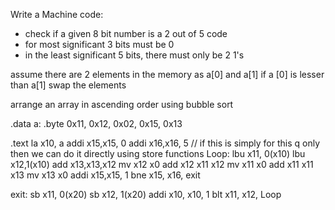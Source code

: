  Write a Machine code:
- check if a given 8 bit number is a 2 out of 5 code
- for most significant 3 bits must be 0
- in the least significant 5 bits, there must only be 2 1's

 assume there are 2 elements in the memory as a[0] and  a[1]  if a [0] is lesser than a[1] swap the elements  

arrange an array in ascending order using bubble sort

.data
a: .byte 0x11, 0x12, 0x02, 0x15, 0x13

.text
la x10, a
addi x15,x15, 0
addi x16,x16, 5
// if this is simply for this q only then we can do it directly using store functions
Loop:
lbu x11, 0(x10)
lbu x12,1(x10)
add x13,x13,x12
mv x12 x0
add x12 x11 x12
mv x11 x0
add x11 x11 x13
mv x13 x0
addi x15,x15, 1
bne x15, x16, exit

exit:
sb x11, 0(x20)
sb x12, 1(x20)
addi x10, x10, 1
blt x11, x12, Loop
